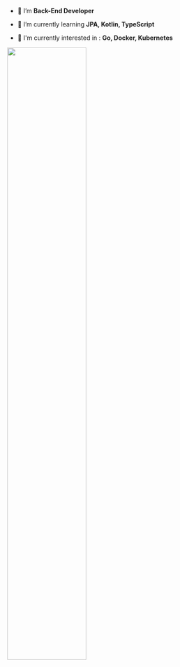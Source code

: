 <!-- ![header](https://capsule-render.vercel.app/api?type=waving&color=auto&height=200&section=header&text=Hello,World!%20🐣&fontSize=70) -->

<p align=center>
	
- 🥑 I’m **Back-End Developer**

- 🌱 I’m currently learning  **JPA, Kotlin, TypeScript**

- 🚀 I'm currently interested in  : **Go, Docker, Kubernetes** 
  
</p>
<a href="https://github.com/devxb/gitanimals"> <img src="https://render.gitanimals.org/farms/corazon4815" width="60%"/> </a>
  
<!-- ![Footer](https://capsule-render.vercel.app/api?type=waving&color=auto&height=200&section=footer) -->

<!--
[![Hits](https://hits.seeyoufarm.com/api/count/incr/badge.svg?url=https%3A%2F%2Fgithub.com%2Fcorazon4815&count_bg=%23FBD546&title_bg=%23555555&icon=&icon_color=%23E7E7E7&title=hits&edge_flat=true)](https://hits.seeyoufarm.com)
-->
